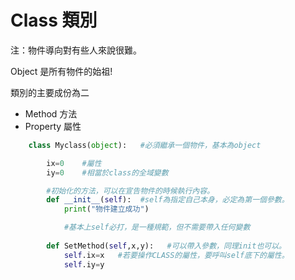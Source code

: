 # Class 類別
注：物件導向對有些人來說很難。

Object 是所有物件的始祖!  

類別的主要成份為二
+ Method   方法
+ Property 屬性
  
```python
    class Myclass(object):   #必須繼承一個物件，基本為object

        ix=0    #屬性
        iy=0    #相當於class的全域變數

        #初始化的方法，可以在宣告物件的時候執行內容。
        def __init__(self):  #self為指定自己本身，必定為第一個參數。
            print("物件建立成功") 

            #基本上self必打，是一種規範，但不需要帶入任何變數
        
        def SetMethod(self,x,y):   #可以帶入參數，同理init也可以。
            self.ix=x   #若要操作CLASS的屬性，要呼叫self底下的屬性。
            self.iy=y
        
```